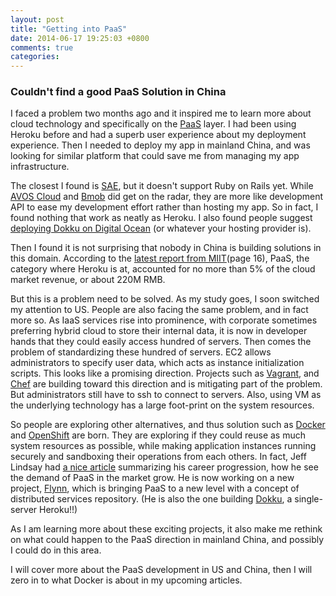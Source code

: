 ```yaml
---
layout: post
title: "Getting into PaaS"
date: 2014-06-17 19:25:03 +0800
comments: true
categories:
---
```


### Couldn't find a good PaaS Solution in China

I faced a problem two months ago and it inspired me to learn more about cloud technology and specifically on the [PaaS](http://en.wikipedia.org/wiki/Platform_as_a_service) layer. I had been using Heroku before and had a superb user experience about my deployment experience. Then I needed to deploy my app in mainland China, and was looking for similar platform that could save me from managing my app infrastructure.

The closest I found is [SAE](http://sae.sina.com.cn/), but it doesn't support Ruby on Rails yet. While [AVOS Cloud](https://cn.avoscloud.com/) and [Bmob](http://www.codenow.cn/) did get on the radar, they are more like development API to ease my development effort rather than hosting my app. So in fact, I found nothing that work as neatly as Heroku. I also found people suggest [deploying Dokku on Digital Ocean](http://goo.gl/vMEhcx) (or whatever your hosting provider is).

Then I found it is not surprising that nobody in China is building solutions in this domain. According to the [latest report from MIIT](http://goo.gl/Hik8yY)(page 16), PaaS, the category where Heroku is at, accounted for no more than 5% of the cloud market revenue, or about 220M RMB.

But this is a problem need to be solved. As my study goes, I soon switched my attention to US. People are also facing the same problem, and in fact more so. As IaaS services rise into prominence, with corporate sometimes preferring hybrid cloud to store their internal data, it is now in developer hands that they could easily access hundred of servers. Then comes the problem of standardizing these hundred of servers. EC2 allows administrators to specify user data, which acts as instance initialization scripts. This looks like a promising direction. Projects such as [Vagrant](http://www.vagrantup.com/), and [Chef](http://www.getchef.com/chef/) are building toward this direction and is mitigating part of the problem. But administrators still have to ssh to connect to servers. Also, using VM as the underlying technology has a large foot-print on the system resources.

So people are exploring other alternatives, and thus solution such as [Docker](http://www.docker.com/) and [OpenShift](https://www.openshift.com/) are born. They are exploring if they could reuse as much system resources as possible, while making application instances running securely and sandboxing their operations from each others. In fact, Jeff Lindsay had [a nice article](http://goo.gl/T3sJEr) summarizing his career progression, how he see the demand of PaaS in the market grow. He is now working on a new project, [Flynn](https://flynn.io/), which is bringing PaaS to a new level with a concept of distributed services repository. (He is also the one building [Dokku](http://goo.gl/s841B), a single-server Heroku!!)

As I am learning more about these exciting projects, it also make me rethink on what could happen to the PaaS direction in mainland China, and possibly I could do in this area.

I will cover more about the PaaS development in US and China, then I will zero in to what Docker is about in my upcoming articles.
